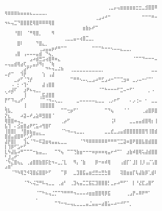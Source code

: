 ⠀⠀⠀⠀⠀⠀⠀⠀⠀⠀⠀⠀⠀⠀⠀⠀⠀⠀⠀⠀⠀⠀⠀⠀⠀⠀⠀⠀⠀⠀⠀⠀⠀⢀⣀⡤⢤⣶⣶⣶⣶⣶⣒⣒⣀⣺⣿⣿⠿⢶⣶⣶⣶⣦⣤⣤⣤⣄⣀⣀⣀⣀⡀⠀⠀
⠀⠀⠀⠀⠀⠀⠀⠀⠀⠀⠀⠀⠀⠀⠀⠀⠀⠀⠀⠀⠀⠀⠀⠀⠀⠀⠀⠀⠀⢀⣠⠴⠚⠉⠀⠀⠀⠀⠀⠀⠀⠀⠀⠀⠉⠉⠉⠛⠒⠲⠦⢤⣉⠙⣿⣿⣿⣟⢿⣿⠿⠿⠿⢿⣿
⠀⠀⠀⠀⠀⠀⠀⠀⠀⠀⠀⠀⠀⠀⠀⠀⠀⠀⠀⠀⠀⠀⠀⠀⠀⣶⣷⡦⠞⠉⠀⠀⠀⠀⠀⠀⠀⠀⠀⠀⠀⠀⠀⠀⠀⠀⠀⠀⠀⠀⠀⠀⠘⣿⡇⠀⠈⠛⢿⣿⡀⠀⠀⠀⠻
⠀⠀⠀⠀⠀⠀⠀⠀⠀⠀⠀⠀⠀⠀⠀⠀⠀⠀⠀⢀⣀⣀⣤⠤⢴⣿⣉⣀⡀⠀⠀⠀⠀⠀⠀⠀⠀⠀⠀⠀⠀⠀⠀⠀⠀⠀⠀⠀⠀⠀⠀⠀⠀⣿⠇⠀⠀⠀⠀⠙⣿⣄⡀⠀⠀
⠀⠀⠀⠀⠀⠀⠀⠀⠀⠀⠀⢀⣠⣤⣤⡶⠞⠛⠉⠉⠀⠀⠀⠀⠀⠀⠀⠀⠉⠉⠉⠓⠒⠒⠢⠤⠤⣄⣀⣀⡀⠀⠀⠀⠀⠀⠀⠀⠀⠀⠀⠀⢠⣿⠀⢠⠤⠤⠤⣤⣾⠀⠙⢦⡀
⠀⠀⠀⠀⠀⠀⠀⠀⣠⠴⣾⣛⣩⢴⣿⠿⠶⣄⠀⠀⠀⠀⠀⠀⠀⠀⠀⠀⠀⠀⠀⠀⠀⠀⠀⠀⠀⠀⠀⠀⠀⠈⠉⠉⠙⠒⠒⠒⠤⠤⢤⣤⣾⢿⣴⢏⣀⣀⣤⡼⠻⡆⠀⠈⢷
⠀⠀⠀⠀⠀⢀⣴⠋⠁⠀⠀⠀⠀⠙⠓⠲⠤⠬⠷⠀⠀⢀⣀⣀⣀⣀⣀⣀⣀⣀⣀⡀⠀⠀⠀⠀⠀⠀⠀⠀⠀⠀⠀⠀⠀⠀⠀⣀⣀⠤⡞⠉⠀⠀⠹⡟⠀⠀⠀⠀⠀⢱⠀⢠⣼
⠀⠀⠀⣀⡴⠋⠈⢙⡞⠀⠀⠀⠀⠀⠀⠀⠀⠀⠀⠀⠀⠉⠛⠛⠢⠤⢄⣀⣠⠴⠛⣋⣠⠴⠒⠉⠉⢉⣲⠶⠀⣀⡠⠤⠒⠊⠉⠁⠀⠀⠀⠠⠀⡂⠐⢹⠂⠀⠀⠀⠀⣼⢰⣿⣿
⡀⣠⣼⠏⠀⠀⣰⠟⠦⢤⣀⡀⠀⠀⠀⠀⠀⠀⠀⠀⠀⠀⠀⠀⠀⠀⠀⠀⠀⠀⠈⠉⠓⠒⠒⠒⠋⣉⠤⠒⠋⠁⠀⠀⠀⠀⡀⠠⠀⠈⠀⠁⠀⠀⠀⢸⠀⠀⠀⠀⢀⣯⣼⣿⣿
⡟⠋⠹⢤⣠⠞⠁⠀⠀⠀⠀⠈⠉⠐⠲⠤⢄⣀⡀⠀⠀⠀⠀⣀⠤⠤⠤⠤⠤⣄⣀⣀⠀⢀⡠⠖⠋⠀⠀⠀⠄⡠⢐⠤⠀⠂⠀⣀⣀⡀⠀⠀⠀⠀⠀⢸⠀⠀⠀⠀⢸⣿⣿⣿⣿
⢻⣧⡀⠀⠀⠀⠀⠀⠀⠀⠀⠀⠀⠀⠀⠀⠀⠀⠉⠉⢒⡶⠋⠁⠀⠀⠀⠀⠀⠀⠀⠀⠉⠙⢦⠀⠀⠀⠈⠈⠀⠀⠀⠀⢀⣴⣿⡿⣿⡝⣆⠀⠀⠀⠴⣽⠤⠞⣠⣵⠿⣻⣿⣿⠈
⢿⣿⣿⠶⢤⣀⠀⠀⠀⠀⠀⠀⠀⠀⠀⠀⠀⠀⢀⡴⠋⠀⠀⠀⠀⠀⠀⠀⠀⠀⠀⠀⠀⠀⢨⠇⠀⠀⠀⠀⣀⣀⣤⣤⣾⣿⢿⡆⢸⣧⢹⠀⠄⣪⣶⣿⣴⠟⢋⣥⠴⢻⣿⠏⠀
⢸⣿⣿⡇⠀⠘⣿⣶⣦⣤⣀⡀⠀⠀⠀⠀⠀⠀⠈⠑⠲⠤⢤⣀⣀⡀⠀⠀⠀⠀⠀⠀⣀⣀⣞⣀⣠⣤⣾⣿⣿⣿⣿⣿⣿⢻⢸⣿⣾⣿⣾⣤⣾⣿⠿⢋⡡⠞⠉⠉⠉⠉⠀⠀⠀
⣼⡟⣿⡇⠀⠀⢹⣄⠈⠙⠒⠯⣽⣶⢶⣤⣤⣄⣀⣀⠀⠀⠀⠀⠈⠙⠻⠿⠿⠿⠿⠿⠿⠛⠛⠛⢉⣉⣽⠶⣿⠟⣿⣿⣧⣿⣾⣿⣿⡇⢹⡿⠋⣡⠖⠋⠀⠀⠀⠀⠀⠀⠀⠀⠀
⣇⠳⣼⣧⠴⠛⠉⠉⠉⠒⣦⣤⣀⡀⠀⠀⠉⠙⢦⠀⠉⠉⢙⣷⣶⠒⠒⠒⠶⡶⠶⠶⢶⣤⠖⠚⠉⠁⠀⣰⣷⠾⣿⢿⢥⣼⣾⣿⣿⠃⣸⣠⠞⠁⠀⠀⠀⠀⠀⠀⠀⠀⠀⠀⠀
⠈⠳⣌⣿⢦⣄⠀⢀⣴⣿⣿⣷⣿⡯⣗⠲⠤⣀⡈⣇⠀⠀⠻⡄⠈⣷⠀⠀⠀⡿⠒⠶⠾⢿⠀⠀⠀⢠⣾⡏⠁⣸⡇⢸⡸⢠⡌⢡⣿⠴⠿⠁⠀⠀⠀⠀⠀⠀⠀⠀⠀⠀⠀⠀⠀
⠀⠀⠈⠙⠳⢿⣙⠺⢽⣿⣮⣿⣿⠗⠋⠀⠀⠀⠉⡿⠀⠀⣀⣹⣿⣯⣤⣶⣚⣛⣒⣛⣓⣿⠀⠀⠀⢽⣿⣶⣶⡏⢧⣼⣷⡿⢁⣾⠇⠀⠀⠀⠀⠀⠀⠀⠀⠀⠀⠀⠀⠀⠀⠀⠀
⠀⠀⠀⠀⠀⠀⠈⠙⠢⢬⣙⠛⠧⢤⣀⣀⠀⢀⣴⠃⠀⢀⣹⢦⣤⣉⣉⣯⣍⣹⣿⣿⣿⡃⣀⡤⠴⠛⠋⠁⠀⡇⠘⣜⣏⣠⣿⠋⠀⠀⠀⠀⠀⠀⠀⠀⠀⠀⠀⠀⠀⠀⠀⠀⠀
⠀⠀⠀⠀⠀⠀⠀⠀⠀⠀⠈⠉⠓⠦⢤⣈⡉⠉⠙⠛⠛⠛⠲⠤⠤⠤⠴⣶⣶⣿⣿⢿⡿⣯⠀⠀⠀⠀⠀⢀⣠⡟⠤⠿⠟⠛⠁⠀⠀⠀⠀⠀⠀⠀⠀⠀⠀⠀⠀⠄⠀⠀⠀⠀⠀
⠀⠀⠀⠀⠀⠀⠀⠀⠀⠀⠀⠀⠀⠀⠀⠀⠉⠙⠒⠲⠤⢤⣄⣀⣀⣀⣤⣈⣤⣤⠤⣴⣿⣥⠤⠴⠒⠚⠋⠉⡀⠀⠀⠀⠀⠀⠀⠀⠀⠀⠀⠀⠀⠀⠀⠀⠀⠀⠀⠀⠀⠀⠀⠀⠀
